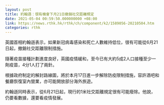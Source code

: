 ```yaml
---
layout: post
title: 約翰遜：很有機會下月21日撤銷社交距離規定
date: 2021-05-04 00:59:50.000000000 +08:00
link: https://news.rthk.hk/rthk/ch/component/k2/1589056-20210504.htm
categories: rthk
---
```


英國首相約翰遜表示，如果新冠病毒感染和死亡人數維持低位，很有可能從6月21日起，撤銷社交距離限制措施。

隨著疫苗接種計劃進度良好，英國疫情緩和，至今已有大約5成2人口接種至少一劑疫苗，4分1人打了兩針。

根據政府制定的解封路線圖，將於本月17日進一步解除防疫限制措施，容許酒吧和餐廳恢復室內營業，亦可能開放部分海外旅遊。

約翰遜同時表示，從6月21日起，現行的1米社交距離規定很有可能廢除。他說，仍要看數據，還要看疫情發展。
